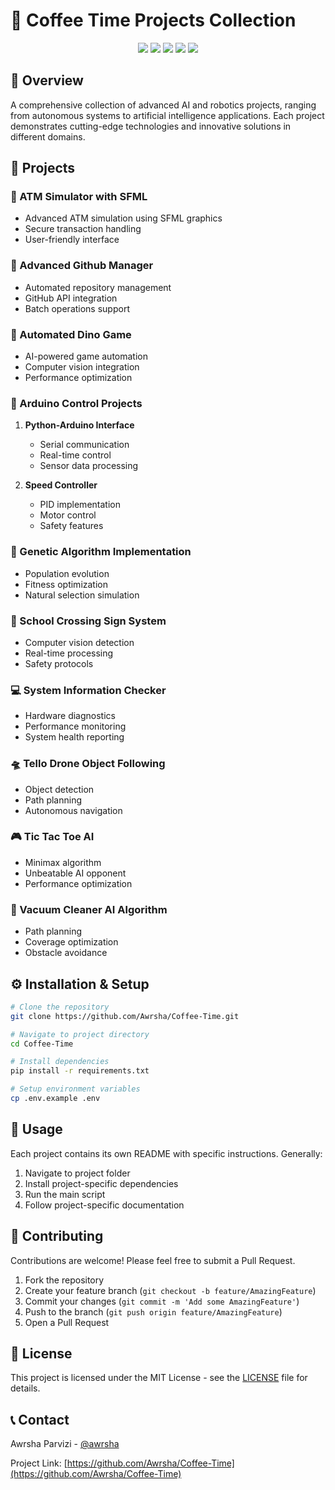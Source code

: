 # 🚀 Coffee Time Projects Collection

<p align="center">
  <img src="https://img.shields.io/badge/Python-3776AB?style=for-the-badge&logo=python&logoColor=white">
  <img src="https://img.shields.io/badge/C++-00599C?style=for-the-badge&logo=c%2B%2B&logoColor=white">
  <img src="https://img.shields.io/badge/Arduino-00979D?style=for-the-badge&logo=Arduino&logoColor=white">
  <img src="https://img.shields.io/badge/OpenCV-5C3EE8?style=for-the-badge&logo=opencv&logoColor=white">
  <img src="https://img.shields.io/badge/SFML-8CC445?style=for-the-badge&logo=SFML&logoColor=white">
</p>

## 🌟 Overview

A comprehensive collection of advanced AI and robotics projects, ranging from autonomous systems to artificial intelligence applications. Each project demonstrates cutting-edge technologies and innovative solutions in different domains.

## 🚀 Projects

### 🏧 ATM Simulator with SFML
- Advanced ATM simulation using SFML graphics
- Secure transaction handling
- User-friendly interface

### 🤖 Advanced Github Manager
- Automated repository management
- GitHub API integration
- Batch operations support

### 🦖 Automated Dino Game
- AI-powered game automation
- Computer vision integration
- Performance optimization

### 🔌 Arduino Control Projects
1. **Python-Arduino Interface**
   - Serial communication
   - Real-time control
   - Sensor data processing

2. **Speed Controller**
   - PID implementation
   - Motor control
   - Safety features

### 🧬 Genetic Algorithm Implementation
- Population evolution
- Fitness optimization
- Natural selection simulation

### 🚸 School Crossing Sign System
- Computer vision detection
- Real-time processing
- Safety protocols

### 💻 System Information Checker
- Hardware diagnostics
- Performance monitoring
- System health reporting

### 🛸 Tello Drone Object Following
- Object detection
- Path planning
- Autonomous navigation

### 🎮 Tic Tac Toe AI
- Minimax algorithm
- Unbeatable AI opponent
- Performance optimization

### 🧹 Vacuum Cleaner AI Algorithm
- Path planning
- Coverage optimization
- Obstacle avoidance

## ⚙️ Installation & Setup

```bash
# Clone the repository
git clone https://github.com/Awrsha/Coffee-Time.git

# Navigate to project directory
cd Coffee-Time

# Install dependencies
pip install -r requirements.txt

# Setup environment variables
cp .env.example .env
```

## 📖 Usage

Each project contains its own README with specific instructions. Generally:

1. Navigate to project folder
2. Install project-specific dependencies
3. Run the main script
4. Follow project-specific documentation

## 🤝 Contributing

Contributions are welcome! Please feel free to submit a Pull Request.

1. Fork the repository
2. Create your feature branch (`git checkout -b feature/AmazingFeature`)
3. Commit your changes (`git commit -m 'Add some AmazingFeature'`)
4. Push to the branch (`git push origin feature/AmazingFeature`)
5. Open a Pull Request

## 📄 License

This project is licensed under the MIT License - see the [LICENSE](LICENSE) file for details.

## 📞 Contact

Awrsha Parvizi - [@awrsha](https://github.com/Awrsha)

Project Link: [https://github.com/Awrsha/Coffee-Time](https://github.com/Awrsha/Coffee-Time)
